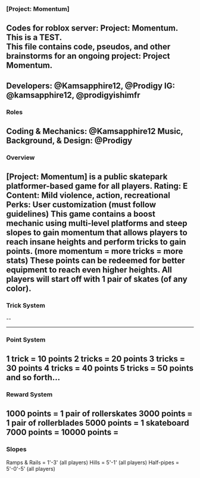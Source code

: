### [Project: Momentum] ###
Codes for roblox server: Project: Momentum. This is a TEST.  
This file contains code, pseudos, and other brainstorms for an ongoing project: Project Momentum.
--------------------------------------------------------------
Developers: @Kamsapphire12, @Prodigy
IG: @kamsapphire12, @prodigyishimfr
--------------------------------------------------------------
### Roles ###
Coding & Mechanics: @Kamsapphire12
Music, Background, & Design: @Prodigy
--------------------------------------------------------------
### Overview ###
[Project: Momentum] is a public skatepark platformer-based game for all players. 
Rating: E
Content: Mild violence, action, recreational
Perks: User customization (must follow guidelines)
This game contains a boost mechanic using multi-level platforms and steep slopes to gain momentum that allows players to reach insane heights and perform tricks to gain points. (more momentum = more tricks = more stats)
These points can be redeemed for better equipment to reach even higher heights. All players will start off with 1 pair of skates (of any color).
--------------------------------------------------------------
### Trick System ###

--

--------------------------------------------------------------
### Point System ###
1 trick = 10 points
2 tricks = 20 points
3 tricks = 30 points
4 tricks = 40 points
5 tricks = 50 points
and so forth...
--------------------------------------------------------------
### Reward System ###
1000 points = 1 pair of rollerskates
3000 points = 1 pair of rollerblades
5000 points = 1 skateboard
7000 points = 
10000 points =
--------------------------------------------------------------
### Slopes ###
Ramps & Rails = 1'-3' (all players)
Hills = 5'-1' (all players)
Half-pipes = 5'-0'-5' (all players)

